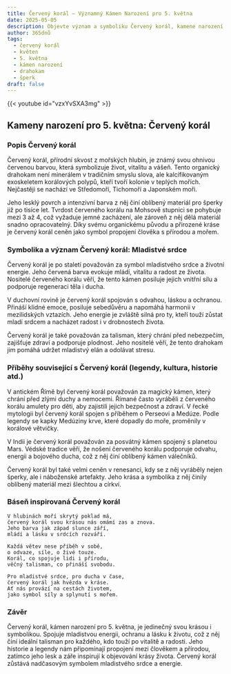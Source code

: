 ```yaml
---
title: Červený korál – Významný Kámen Narození pro 5. května
date: 2025-05-05
description: Objevte význam a symboliku Červený korál, kamene narození pro 5. května, který symbolizuje Mladistvé srdce. Přečtěte si legendy a inspirující příběhy.
author: 365dnů
tags:
  - červený korál
  - květen
  - 5. května
  - kámen narození
  - drahokam
  - šperk
draft: false
---
```


{{< youtube id="vzxYvSXA3mg" >}}

## Kameny narození pro 5. května: Červený korál

### Popis Červený korál

Červený korál, přírodní skvost z mořských hlubin, je známý svou ohnivou červenou barvou, která symbolizuje život, vitalitu a vášeň. Tento organický drahokam není minerálem v tradičním smyslu slova, ale kalcifikovaným exoskeletem korálových polypů, kteří tvoří kolonie v teplých mořích. Nejčastěji se nachází ve Středomoří, Tichomoří a Japonském moři.

Jeho lesklý povrch a intenzivní barva z něj činí oblíbený materiál pro šperky již po tisíce let. Tvrdost červeného korálu na Mohsově stupnici se pohybuje mezi 3 až 4, což vyžaduje jemné zacházení, ale zároveň z něj dělá materiál snadno opracovatelný. Díky svému organickému původu a přirozené kráse je červený korál ceněn jako symbol propojení člověka s přírodou a mořem.

### Symbolika a význam Červený korál: Mladistvé srdce

Červený korál je po staletí považován za symbol mladistvého srdce a životní energie. Jeho červená barva evokuje mládí, vitalitu a radost ze života. Nositelé červeného korálu věří, že tento kámen posiluje jejich vnitřní sílu a podporuje regeneraci těla i ducha.

V duchovní rovině je červený korál spojován s odvahou, láskou a ochranou. Přináší klidné emoce, posiluje sebedůvěru a napomáhá harmonii v mezilidských vztazích. Jeho energie je zvláště silná pro ty, kteří touží zůstat mladí srdcem a nacházet radost i v drobnostech života.

Červený korál je také považován za talisman, který chrání před nebezpečím, zajišťuje zdraví a podporuje plodnost. Jeho nositelé věří, že tento drahokam jim pomáhá udržet mladistvý elán a odolávat stresu.

### Příběhy související s Červený korál (legendy, kultura, historie atd.)

V antickém Římě byl červený korál považován za magický kámen, který chrání před zlými duchy a nemocemi. Římané často vyráběli z červeného korálu amulety pro děti, aby zajistili jejich bezpečnost a zdraví. V řecké mytologii byl červený korál spojen s příběhem o Perseovi a Medúze. Podle legendy se kapky Medúziny krve, které dopadly do moře, proměnily v korálové větvičky.

V Indii je červený korál považován za posvátný kámen spojený s planetou Mars. Védské tradice věří, že nošení červeného korálu podporuje odvahu, energii a bojového ducha, což z něj činí oblíbený kámen válečníků.

Červený korál byl také velmi ceněn v renesanci, kdy se z něj vyráběly nejen šperky, ale i náboženské artefakty. Jeho krása a symbolika z něj činily oblíbený materiál mezi šlechtou a církví.

### Báseň inspirovaná Červený korál

```
V hlubinách moří skrytý poklad má,  
červený korál svou krásou nás omámí zas a znova.  
Jeho barva jak západ slunce září,  
mládí a lásku v srdcích rozváří.

Každá větev nese příběh v sobě,  
o odvaze, síle, o živé touze.  
Korál, co spojuje lidi i přírodu,  
věčný talisman, co přináší svobodu.

Pro mladistvé srdce, pro ducha v čase,  
červený korál jak hvězda v kráse.  
Ať nás provází na cestách životem,  
jako symbol síly a splynutí s mořem.
```

### Závěr

Červený korál, kámen narození pro 5. května, je jedinečný svou krásou i symbolikou. Spojuje mladistvou energii, ochranu a lásku k životu, což z něj činí ideální talisman pro každého, kdo touží po vitalitě a radosti. Jeho historie a legendy nám připomínají propojení mezi člověkem a přírodou, zatímco jeho lesk a záře inspirují k objevování krásy života. Červený korál zůstává nadčasovým symbolem mladistvého srdce a energie.